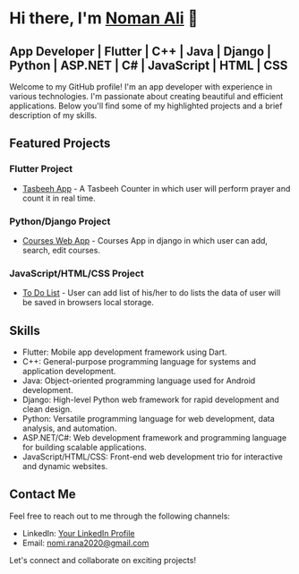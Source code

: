# Hi there, I'm [Noman Ali](https://github.com/Noman050?tab=repositories) 👋
## App Developer | Flutter | C++ | Java | Django | Python | ASP.NET | C# | JavaScript | HTML | CSS

Welcome to my GitHub profile! I'm an app developer with experience in various technologies. I'm passionate about creating beautiful and efficient applications. Below you'll find some of my highlighted projects and a brief description of my skills.

## Featured Projects

### Flutter Project

- [Tasbeeh App](https://github.com/Noman050/Tasbeeh_App) - A Tasbeeh Counter in which user will perform prayer and count it in real time.

### Python/Django Project

- [Courses Web App](https://github.com/Noman050/Courses_information_App) - Courses App in django in which user can add, search, edit courses.

### JavaScript/HTML/CSS Project

- [To Do List](https://github.com/Noman050/Stikey_Notes) - User can add list of his/her to do lists the data of user will be saved in browsers local storage.

## Skills

- Flutter: Mobile app development framework using Dart.
- C++: General-purpose programming language for systems and application development.
- Java: Object-oriented programming language used for Android development.
- Django: High-level Python web framework for rapid development and clean design.
- Python: Versatile programming language for web development, data analysis, and automation.
- ASP.NET/C#: Web development framework and programming language for building scalable applications.
- JavaScript/HTML/CSS: Front-end web development trio for interactive and dynamic websites.

## Contact Me

Feel free to reach out to me through the following channels:

- LinkedIn: [Your LinkedIn Profile](https://www.linkedin.com/in/noman-ali-2b93611ab/)
- Email: nomi.rana2020@gmail.com

Let's connect and collaborate on exciting projects!


<!---
Noman050/Noman050 is a ✨ special ✨ repository because its `README.md` (this file) appears on your GitHub profile.
You can click the Preview link to take a look at your changes.
--->
